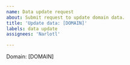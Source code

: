 ```yaml
---
name: Data update request
about: Submit request to update domain data.
title: 'Update data: [DOMAIN]'
labels: data update
assignees: 'Narlotl'

---
```


Domain: [DOMAIN]
